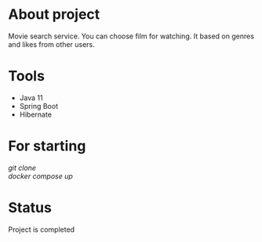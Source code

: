 # About project  
Movie search service. You can choose film for watching.
It based on genres and likes from other users.

# Tools
- Java 11
- Spring Boot
- Hibernate

# For starting  
*git clone*  
*docker compose up*

# Status  
Project is completed

